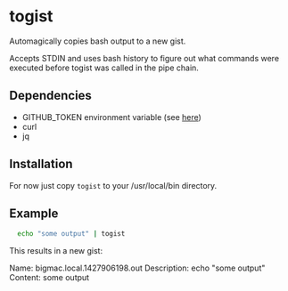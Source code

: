 # togist

Automagically copies bash output to a new gist.

Accepts STDIN and uses bash history to figure out what commands were
executed before togist was called in the pipe chain.

## Dependencies
* GITHUB\_TOKEN environment variable (see [here](https://help.github.com/articles/creating-an-access-token-for-command-line-use/))
* curl
* jq

## Installation

For now just copy `togist` to your /usr/local/bin directory.

## Example

```bash
  echo "some output" | togist
```

This results in a new gist:

Name: bigmac.local.1427906198.out
Description: echo "some output"
Content: some output
